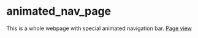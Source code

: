 # animated_nav_page
This is a whole webpage with special animated navigation bar.
[Page view](https://sanjanastyles.github.io/animated_nav_page/)
